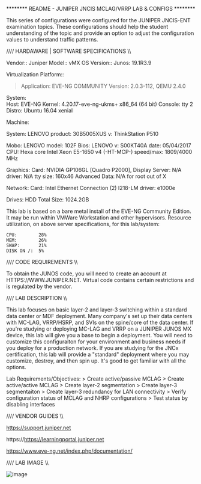 ******** README - JUNIPER JNCIS MCLAG/VRRP LAB & CONFIGS ********

This series of configurations were configured for the JUNIPER JNCIS-ENT examination topics. These configurations should help the student understanding of the topic and provide an option to adjust the configuration values to understand traffic patterns. 

//// HARDAWARE | SOFTWARE SPECIFICATIONS \\\\

Vendor:: Juniper
Model:: vMX
OS Version:: Junos: 19.1R3.9

Virtualization Platform::
> Application: EVE-NG COMMUNITY
> Version: 2.0.3-112, QEMU 2.4.0

System:    	
Host: 		EVE-NG Kernel: 4.20.17-eve-ng-ukms+ x86_64 (64 bit) Console: tty 2 Distro: Ubuntu 16.04 xenial

Machine:

System: 	LENOVO product: 30B5005XUS v: ThinkStation P510

Mobo: 		LENOVO model: 102F Bios: LENOVO v: S00KT40A date: 05/04/2017
CPU:       	Hexa core Intel Xeon E5-1650 v4 (-HT-MCP-) speed/max: 1809/4000 MHz

Graphics:  	Card: NVIDIA GP106GL [Quadro P2000], Display Server: N/A driver: N/A tty size: 160x46 Advanced Data: N/A for root out of X

Network:   	Card: Intel Ethernet Connection (2) I218-LM driver: e1000e

Drives:    	HDD Total Size: 1024.2GB


								
This lab is based on a bare metal install of the EVE-NG Community Edition. It may be run within VMWare Workstation and other hypervisors. Resource utilization, on above server specifications, for this lab/system:

	CPU: 		28%
	MEM: 		26%
	SWAP: 		21%
	DISK ON /: 	5%
	
//// CODE REQUIREMENTS \\\\

To obtain the JUNOS code, you will need to create an account at HTTPS://WWW.JUNIPER.NET. Virtual code contains certain restrictions and is regulated by the vendor.
	
//// LAB DESCRIPTION \\\\

This lab focuses on basic layer-2 and layer-3 switching within a standard data center or MDF deployment. Many company's set up their data centers with MC-LAG, VRRP/HSRP, and SVIs on the spine/core of the data center. If you're studying or deploying MC-LAG and VRRP on a JUNIPER JUNOS MX device, this lab will give you a base to begin a deployment. You will need to customize this configuraiton for your environment and business needs if you deploy for a production network. If you are studying for the JNCx certification, this lab will provide a "standard" deployment where you may customize, destroy, and then spin up. It's good to get familiar with all the options.

Lab Requirements/Objectives:
	> Create active/passive MCLAG
	> Create active/active MCLAG
	> Create layer-2 segmentation
	> Create layer-3 segmentaiton
	> Create layer-3 redundancy for LAN connectivity
	> Verify configuration status of MCLAG and NHRP configurations
	> Test status by disabling interfaces
	

//// VENDOR GUIDES \\\\

https://support.juniper.net

https://https://learningportal.juniper.net

https://www.eve-ng.net/index.php/documentation/

//// LAB IMAGE \\\\

![image](https://user-images.githubusercontent.com/40407552/140561994-156b3bb4-d6ed-457b-986f-395d2a2225af.png)

